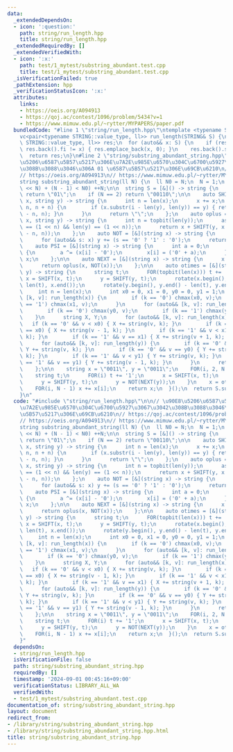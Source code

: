 ```yaml
---
data:
  _extendedDependsOn:
  - icon: ':question:'
    path: string/run_length.hpp
    title: string/run_length.hpp
  _extendedRequiredBy: []
  _extendedVerifiedWith:
  - icon: ':x:'
    path: test/1_mytest/substring_abundant.test.cpp
    title: test/1_mytest/substring_abundant.test.cpp
  _isVerificationFailed: true
  _pathExtension: hpp
  _verificationStatusIcon: ':x:'
  attributes:
    links:
    - https://oeis.org/A094913
    - https://qoj.ac/contest/1096/problem/5434?v=1
    - https://www.mimuw.edu.pl/~rytter/MYPAPERS/paper.pdf
  bundledCode: "#line 1 \"string/run_length.hpp\"\ntemplate <typename STRING = string>\n\
    vc<pair<typename STRING::value_type, ll>> run_length(STRING& S) {\n  vc<pair<typename\
    \ STRING::value_type, ll>> res;\n  for (auto&& x: S) {\n    if (res.empty() ||\
    \ res.back().fi != x) { res.emplace_back(x, 0); }\n    res.back().se++;\n  }\n\
    \  return res;\n}\n#line 2 \"string/substring_abundant_string.hpp\"\n\n// \u90E8\
    \u5206\u6587\u5B57\u5217\u306E\u7A2E\u985E\u6570\u304C\u6700\u5927\u3067\u3042\
    \u308B\u3088\u3046\u306A 01 \u6587\u5B57\u5217\u306E\u69CB\u6210\n// https://qoj.ac/contest/1096/problem/5434?v=1\n\
    // https://oeis.org/A094913\n// https://www.mimuw.edu.pl/~rytter/MYPAPERS/paper.pdf\n\
    string substring_abundant_string(ll N) {\n  ll N0 = N;\n  N = 1;\n  while ((1\
    \ << N) + (N - 1) < N0) ++N;\n\n  string S = [&]() -> string {\n    if (N == 1)\
    \ return \"01\";\n    if (N == 2) return \"00110\";\n\n    auto SHIFT = [&](string\
    \ x, string y) -> string {\n      int n = len(x);\n      x += x;\n      FOR(i,\
    \ n, n + n) {\n        if (x.substr(i - len(y), len(y)) == y) { return x.substr(i\
    \ - n, n); }\n      }\n      return \"\";\n    };\n    auto oplus = [&](string\
    \ x, string y) -> string {\n      int n = topbit(len(y));\n      assert(len(x)\
    \ == (1 << n) && len(y) == (1 << n));\n      return x + SHIFT(y, x.substr(len(x)\
    \ - n, n));\n    };\n    auto NOT = [&](string x) -> string {\n      string y;\n\
    \      for (auto&& s: x) y += (s == '0' ? '1' : '0');\n      return y;\n    };\n\
    \    auto PSI = [&](string x) -> string {\n      int a = 0;\n      FOR(i, len(x))\
    \ {\n        a ^= (x[i] - '0');\n        x[i] = ('0' + a);\n      }\n      return\
    \ x;\n    };\n\n    auto NEXT = [&](string x) -> string {\n      x = PSI(x);\n\
    \      return oplus(x, NOT(x));\n    };\n\n    auto otimes = [&](string x, string\
    \ y) -> string {\n      string t;\n      FOR(topbit(len(x))) t += '0';\n     \
    \ x = SHIFT(x, t);\n      y = SHIFT(y, t);\n      rotate(x.begin(), x.end() -\
    \ len(t), x.end());\n      rotate(y.begin(), y.end() - len(t), y.end());\n\n \
    \     int n = len(x);\n      int x0 = 0, x1 = 0, y0 = 0, y1 = 1;\n      for (auto&&\
    \ [k, v]: run_length(x)) {\n        if (k == '0') chmax(x0, v);\n        if (k\
    \ == '1') chmax(x1, v);\n      }\n      for (auto&& [k, v]: run_length(y)) {\n\
    \        if (k == '0') chmax(y0, v);\n        if (k == '1') chmax(y1, v);\n  \
    \    }\n      string X, Y;\n      for (auto&& [k, v]: run_length(x)) {\n     \
    \   if (k == '0' && v < x0) { X += string(v, k); }\n        if (k == '0' && v\
    \ == x0) { X += string(v - 1, k); }\n        if (k == '1' && v < x1) { X += string(v,\
    \ k); }\n        if (k == '1' && v == x1) { X += string(v + 1, k); }\n      }\n\
    \      for (auto&& [k, v]: run_length(y)) {\n        if (k == '0' && v < y0) {\
    \ Y += string(v, k); }\n        if (k == '0' && v == y0) { Y += string(v + 1,\
    \ k); }\n        if (k == '1' && v < y1) { Y += string(v, k); }\n        if (k\
    \ == '1' && v == y1) { Y += string(v - 1, k); }\n      }\n      return X + Y;\n\
    \    };\n\n    string x = \"0011\", y = \"0011\";\n    FOR(i, 2, N - 1) {\n  \
    \    string t;\n      FOR(i) t += '1';\n      x = SHIFT(x, t);\n      x = NEXT(x);\n\
    \      y = SHIFT(y, t);\n      y = NOT(NEXT(y));\n    }\n    x = otimes(x, y);\n\
    \    FOR(i, N - 1) x += x[i];\n    return x;\n  }();\n  return S.substr(0, N0);\n\
    }\n"
  code: "#include \"string/run_length.hpp\"\n\n// \u90E8\u5206\u6587\u5B57\u5217\u306E\
    \u7A2E\u985E\u6570\u304C\u6700\u5927\u3067\u3042\u308B\u3088\u3046\u306A 01 \u6587\
    \u5B57\u5217\u306E\u69CB\u6210\n// https://qoj.ac/contest/1096/problem/5434?v=1\n\
    // https://oeis.org/A094913\n// https://www.mimuw.edu.pl/~rytter/MYPAPERS/paper.pdf\n\
    string substring_abundant_string(ll N) {\n  ll N0 = N;\n  N = 1;\n  while ((1\
    \ << N) + (N - 1) < N0) ++N;\n\n  string S = [&]() -> string {\n    if (N == 1)\
    \ return \"01\";\n    if (N == 2) return \"00110\";\n\n    auto SHIFT = [&](string\
    \ x, string y) -> string {\n      int n = len(x);\n      x += x;\n      FOR(i,\
    \ n, n + n) {\n        if (x.substr(i - len(y), len(y)) == y) { return x.substr(i\
    \ - n, n); }\n      }\n      return \"\";\n    };\n    auto oplus = [&](string\
    \ x, string y) -> string {\n      int n = topbit(len(y));\n      assert(len(x)\
    \ == (1 << n) && len(y) == (1 << n));\n      return x + SHIFT(y, x.substr(len(x)\
    \ - n, n));\n    };\n    auto NOT = [&](string x) -> string {\n      string y;\n\
    \      for (auto&& s: x) y += (s == '0' ? '1' : '0');\n      return y;\n    };\n\
    \    auto PSI = [&](string x) -> string {\n      int a = 0;\n      FOR(i, len(x))\
    \ {\n        a ^= (x[i] - '0');\n        x[i] = ('0' + a);\n      }\n      return\
    \ x;\n    };\n\n    auto NEXT = [&](string x) -> string {\n      x = PSI(x);\n\
    \      return oplus(x, NOT(x));\n    };\n\n    auto otimes = [&](string x, string\
    \ y) -> string {\n      string t;\n      FOR(topbit(len(x))) t += '0';\n     \
    \ x = SHIFT(x, t);\n      y = SHIFT(y, t);\n      rotate(x.begin(), x.end() -\
    \ len(t), x.end());\n      rotate(y.begin(), y.end() - len(t), y.end());\n\n \
    \     int n = len(x);\n      int x0 = 0, x1 = 0, y0 = 0, y1 = 1;\n      for (auto&&\
    \ [k, v]: run_length(x)) {\n        if (k == '0') chmax(x0, v);\n        if (k\
    \ == '1') chmax(x1, v);\n      }\n      for (auto&& [k, v]: run_length(y)) {\n\
    \        if (k == '0') chmax(y0, v);\n        if (k == '1') chmax(y1, v);\n  \
    \    }\n      string X, Y;\n      for (auto&& [k, v]: run_length(x)) {\n     \
    \   if (k == '0' && v < x0) { X += string(v, k); }\n        if (k == '0' && v\
    \ == x0) { X += string(v - 1, k); }\n        if (k == '1' && v < x1) { X += string(v,\
    \ k); }\n        if (k == '1' && v == x1) { X += string(v + 1, k); }\n      }\n\
    \      for (auto&& [k, v]: run_length(y)) {\n        if (k == '0' && v < y0) {\
    \ Y += string(v, k); }\n        if (k == '0' && v == y0) { Y += string(v + 1,\
    \ k); }\n        if (k == '1' && v < y1) { Y += string(v, k); }\n        if (k\
    \ == '1' && v == y1) { Y += string(v - 1, k); }\n      }\n      return X + Y;\n\
    \    };\n\n    string x = \"0011\", y = \"0011\";\n    FOR(i, 2, N - 1) {\n  \
    \    string t;\n      FOR(i) t += '1';\n      x = SHIFT(x, t);\n      x = NEXT(x);\n\
    \      y = SHIFT(y, t);\n      y = NOT(NEXT(y));\n    }\n    x = otimes(x, y);\n\
    \    FOR(i, N - 1) x += x[i];\n    return x;\n  }();\n  return S.substr(0, N0);\n\
    }"
  dependsOn:
  - string/run_length.hpp
  isVerificationFile: false
  path: string/substring_abundant_string.hpp
  requiredBy: []
  timestamp: '2024-09-01 00:45:16+09:00'
  verificationStatus: LIBRARY_ALL_WA
  verifiedWith:
  - test/1_mytest/substring_abundant.test.cpp
documentation_of: string/substring_abundant_string.hpp
layout: document
redirect_from:
- /library/string/substring_abundant_string.hpp
- /library/string/substring_abundant_string.hpp.html
title: string/substring_abundant_string.hpp
---
```

